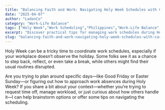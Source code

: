 ```yaml
---
title: "Balancing Faith and Work: Navigating Holy Week Schedules with Care"
date: "2025-04-07"
author: "LadonCo"
category: "Work-Life Balance"
tags: ["Holy Week","Work Scheduling","Philippines","Work-Life Balance","Holy Week Policies"]
excerpt: "Discover practical tips for managing work schedules during Holy Week in the Philippines, ensuring your commitments and faith are both honored smoothly."
slug: "balancing-faith-and-work-navigating-holy-week-schedules-with-care"
---
```


Holy Week can be a tricky time to coordinate work schedules, especially if your workplace doesn’t observe the holiday. Some folks see it as a chance to step back, reflect, or even take a break, while others might find their usual routines disrupted. 

Are you trying to plan around specific days—like Good Friday or Easter Sunday—or figuring out how to approach work absences during Holy Week? If you share a bit about your context—whether you’re trying to request time off, manage workload, or just curious about how others handle it—I can help brainstorm options or offer some tips on navigating the scheduling.